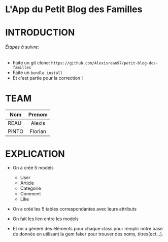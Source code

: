 # L'App du Petit Blog des Familles

# INTRODUCTION

###### Étapes à suivre:

* Faite un git clone: `https://github.com/Alexisreau97/petit-blog-des-familles`
* Faite un `bundle install`
* Et c'est partie pour la correction !

# TEAM

| Nom    |Prenom    |
| ------ |:--------:|
| REAU   | Alexis   |
| PINTO  | Florian  |

# EXPLICATION

- On à créé 5 models
  - User
  - Article
  - Categorie
  - Comment
  - Like

- On a créé les 5 tables correspondantes avec leurs attributs

- On fait les lien entre les models

- Et on a généré des éléments pour chaque class pour remplir notre base de donnée en utilisant la gem faker pour trouver des noms, titres(ect...).
